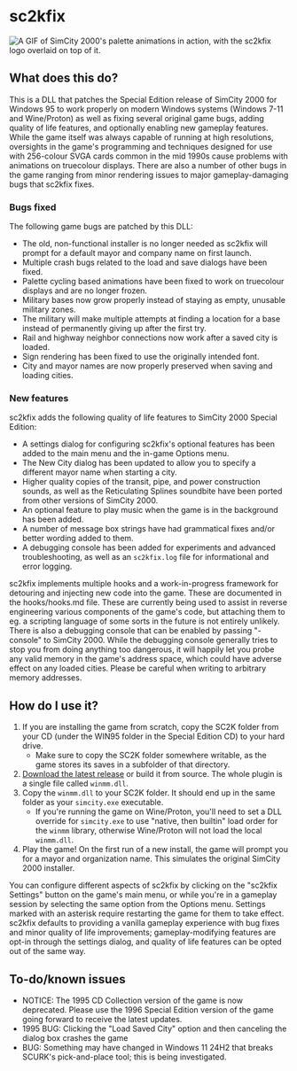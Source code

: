 # sc2kfix
![A GIF of SimCity 2000's palette animations in action, with the sc2kfix logo overlaid on top of it.](https://i.imgur.com/lWEMFiT.gif)

## What does this do?
This is a DLL that patches the Special Edition release of SimCity 2000 for Windows 95 to work properly on modern Windows systems (Windows 7-11 and Wine/Proton) as well as fixing several original game bugs, adding quality of life features, and optionally enabling new gameplay features. While the game itself was always capable of running at high resolutions, oversights in the game's programming and techniques designed for use with 256-colour SVGA cards common in the mid 1990s cause problems with animations on truecolour displays. There are also a number of other bugs in the game ranging from minor rendering issues to major gameplay-damaging bugs that sc2kfix fixes.

### Bugs fixed
The following game bugs are patched by this DLL:
* The old, non-functional installer is no longer needed as sc2kfix will prompt for a default mayor and company name on first launch.
* Multiple crash bugs related to the load and save dialogs have been fixed.
* Palette cycling based animations have been fixed to work on truecolour displays and are no longer frozen.
* Military bases now grow properly instead of staying as empty, unusable military zones.
* The military will make multiple attempts at finding a location for a base instead of permanently giving up after the first try.
* Rail and highway neighbor connections now work after a saved city is loaded.
* Sign rendering has been fixed to use the originally intended font.
* City and mayor names are now properly preserved when saving and loading cities.

### New features
sc2kfix adds the following quality of life features to SimCity 2000 Special Edition:
* A settings dialog for configuring sc2kfix's optional features has been added to the main menu and the in-game Options menu.
* The New City dialog has been updated to allow you to specify a different mayor name when starting a city.
* Higher quality copies of the transit, pipe, and power construction sounds, as well as the Reticulating Splines soundbite have been ported from other versions of SimCity 2000.
* An optional feature to play music when the game is in the background has been added.
* A number of message box strings have had grammatical fixes and/or better wording added to them.
* A debugging console has been added for experiments and advanced troubleshooting, as well as an `sc2kfix.log` file for informational and error logging.

sc2kfix implements multiple hooks and a work-in-progress framework for detouring and injecting new code into the game. These are documented in the hooks/hooks.md file. These are currently being used to assist in reverse engineering various components of the game's code, but attaching them to eg. a scripting language of some sorts in the future is not entirely unlikely. There is also a debugging console that can be enabled by passing "-console" to SimCity 2000. While the debugging console generally tries to stop you from doing anything too dangerous, it will happily let you probe any valid memory in the game's address space, which could have adverse effect on any loaded cities. Please be careful when writing to arbitrary memory addresses.

## How do I use it?
1. If you are installing the game from scratch, copy the SC2K folder from your CD (under the WIN95 folder in the Special Edition CD) to your hard drive.
   * Make sure to copy the SC2K folder somewhere writable, as the game stores its saves in a subfolder of that directory.
2. [Download the latest release](https://github.com/araxestroy/sc2kfix/releases) or build it from source. The whole plugin is a single file called `winmm.dll`.
3. Copy the `winmm.dll` to your SC2K folder. It should end up in the same folder as your `simcity.exe` executable.
   * If you're running the game on Wine/Proton, you'll need to set a DLL override for `simcity.exe` to use "native, then builtin" load order for the `winmm` library, otherwise Wine/Proton will not load the local `winmm.dll`.
4. Play the game! On the first run of a new install, the game will prompt you for a mayor and organization name. This simulates the original SimCity 2000 installer.

You can configure different aspects of sc2kfix by clicking on the "sc2kfix Settings" button on the game's main menu, or while you're in a gameplay session by selecting the same option from the Options menu. Settings marked with an asterisk require restarting the game for them to take effect. sc2kfix defaults to providing a vanilla gameplay experience with bug fixes and minor quality of life improvements; gameplay-modifying features are opt-in through the settings dialog, and quality of life features can be opted out of the same way.

## To-do/known issues
* NOTICE: The 1995 CD Collection version of the game is now deprecated. Please use the 1996 Special Edition version of the game going forward to receive the latest updates.
* 1995 BUG: Clicking the "Load Saved City" option and then canceling the dialog box crashes the game
* BUG: Something may have changed in Windows 11 24H2 that breaks SCURK's pick-and-place tool; this is being investigated.
